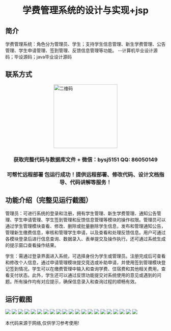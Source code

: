 <p><h1 align="center">学费管理系统的设计与实现+jsp</h1></p>

## 简介
学费管理系统：角色分为管理员、学生；支持学生信息管理、新生学费管理、公告管理、学生申请管理、签到管理、反馈信息管理等功能。    --计算机毕业设计源码；毕设源码；java毕业设计源码


## 联系方式
<img src="https://bs-1329754181.cos.ap-shanghai.myqcloud.com/wx.jpg" alt="二维码" style="display: block; margin: 0 auto;" width="200px">
<p><h3 align="center">获取完整代码与数据库文件 + 微信：bysj5151 QQ: 86050149</h3></p>
<p><h3 align="center">可帮忙远程部署 包运行成功！提供远程部署、修改代码、设计文档指导、代码讲解等服务！</h3></p>

## 功能介绍（完整见运行截图）
管理员：可进行系统的登录和注册，拥有学生管理、新生学费管理、通知公告管理、学生申请管理、学生签到管理和反馈信息管理等模块的操作权限。管理员可以通过学生管理模块查看、修改、删除或批量删除学生信息，发布和管理通知公告，管理新生缴费信息，审核和管理学生申请，以及查看和处理反馈信息。用户可通过各模块登录后进行信息查询、数据录入、表单提交及操作执行。还可通过系统生成的提示窗口查看操作结果。

学生：需通过登录界面进入系统，可选择身份为学生或管理员。注册完成后可查看和修改个人信息，通过申请管理模块提交竞选或补助申请，并使用签到管理模块登记签到情况。学生可以在缴费管理中输入和查询学费、住宿费和其他相关费用，查看支付状态。此外，学生还可以通过反馈功能提交对系统使用的意见或遇到的问题。所有操作均有对应提示，确保信息录入和查询过程的顺畅有效。


## 运行截图
![](https://bs-1329754181.cos.ap-shanghai.myqcloud.com/ssm/TuitionManagementSystemJsp/img/001.jpg)
![](https://bs-1329754181.cos.ap-shanghai.myqcloud.com/ssm/TuitionManagementSystemJsp/img/002.jpg)
![](https://bs-1329754181.cos.ap-shanghai.myqcloud.com/ssm/TuitionManagementSystemJsp/img/003.jpg)
![](https://bs-1329754181.cos.ap-shanghai.myqcloud.com/ssm/TuitionManagementSystemJsp/img/004.jpg)
![](https://bs-1329754181.cos.ap-shanghai.myqcloud.com/ssm/TuitionManagementSystemJsp/img/005.jpg)
![](https://bs-1329754181.cos.ap-shanghai.myqcloud.com/ssm/TuitionManagementSystemJsp/img/006.jpg)
![](https://bs-1329754181.cos.ap-shanghai.myqcloud.com/ssm/TuitionManagementSystemJsp/img/007.jpg)
![](https://bs-1329754181.cos.ap-shanghai.myqcloud.com/ssm/TuitionManagementSystemJsp/img/008.jpg)
![](https://bs-1329754181.cos.ap-shanghai.myqcloud.com/ssm/TuitionManagementSystemJsp/img/009.jpg)
![](https://bs-1329754181.cos.ap-shanghai.myqcloud.com/ssm/TuitionManagementSystemJsp/img/010.jpg)
![](https://bs-1329754181.cos.ap-shanghai.myqcloud.com/ssm/TuitionManagementSystemJsp/img/011.jpg)
![](https://bs-1329754181.cos.ap-shanghai.myqcloud.com/ssm/TuitionManagementSystemJsp/img/012.jpg)
![](https://bs-1329754181.cos.ap-shanghai.myqcloud.com/ssm/TuitionManagementSystemJsp/img/013.jpg)
![](https://bs-1329754181.cos.ap-shanghai.myqcloud.com/ssm/TuitionManagementSystemJsp/img/014.jpg)
![](https://bs-1329754181.cos.ap-shanghai.myqcloud.com/ssm/TuitionManagementSystemJsp/img/015.jpg)
![](https://bs-1329754181.cos.ap-shanghai.myqcloud.com/ssm/TuitionManagementSystemJsp/img/016.jpg)
![](https://bs-1329754181.cos.ap-shanghai.myqcloud.com/ssm/TuitionManagementSystemJsp/img/017.jpg)
![](https://bs-1329754181.cos.ap-shanghai.myqcloud.com/ssm/TuitionManagementSystemJsp/img/018.jpg)
![](https://bs-1329754181.cos.ap-shanghai.myqcloud.com/ssm/TuitionManagementSystemJsp/img/019.jpg)
![](https://bs-1329754181.cos.ap-shanghai.myqcloud.com/ssm/TuitionManagementSystemJsp/img/020.jpg)
![](https://bs-1329754181.cos.ap-shanghai.myqcloud.com/ssm/TuitionManagementSystemJsp/img/021.jpg)

<p>本代码来源于网络,仅供学习参考使用!</p>
